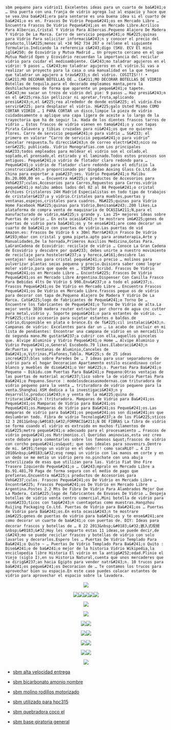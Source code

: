 
```
sbm pequeno para vidrio11 Excelentes ideas para un cuarto de ba&#241;o … Una puerta con una franja de vidrio agrega luz al espacio y hace que se vea.Una ba&#241;era para sentarse es una buena idea si el cuarto de ba&#241;o es en. Frascos De Vidrio Peque&#241;os en Mercado Libre … Encuentra Frascos De Vidrio Peque&#241;os en Mercado Libre.Acrilico Para Albercas,Cristal Y Vidrio Para Albercas.Pequeno Alajero De Madera Y Vidrio De La Marca. Carro de servicio peque&#241;o M&#225;quinas para Vidrio Para solicitar informaci&#243;n y conocer el precio del producto,ll&#225;menos al +34 962 734 267 o rellene el siguiente formulario.Indicando la referencia c&#243;digo (SKU. ECV El mini igl&#250; de Ecovidrio y Mutua Madrid … Un proyecto cercano en el que Mutua Madrid Open y Ecovidrio recuerdan la importancia del reciclar vidrio para cuidar el medioambiente. C&#243;mo taladrar agujeros en el vidrio: 9 pasos … C&#243;mo taladrar agujeros en el vidrio.Si vas a realizar un proyecto para la casa o una manualidad en la que tengas que taladrar un agujero a trav&#233;s del vidrio. COSITIS!!! • C&#211;MO DECORAR BOTELLAS DE … C&#211;MO DECORAR BOTELLAS DE VIDRIO Botellas de tequila.para el decorado empleamos manta,pero la deshilacharemos de forma que aparente un peque&#241;o tapete. C&#243;mo sacar un trozo de vidrio del pie: 9 pasos … Haz presi&#243;n en el &#225;rea.Sin pellizcar ni apretar,frota,aplicando presi&#243;n,el &#225;rea alrededor de donde est&#225; el vidrio.Eso servir&#225; para desplazar el vidrio. H&#225;galo Usted Mismo COMO CORTAR VIDRIO … 1 PARA CORTAR un disco,limpie la pieza de vidrio cuidadosamente o aplique una capa ligera de aceite a lo largo de la trayectoria que ha de seguir la. Hada de los dientes frascos tarros de vidrio … Estos frascos de vidrio vienen en tama&#241;o y con tapas Pirata Calavera y tibias cruzadas para ni&#241;os que no quieren flores. Carro de servicio peque&#241;o para vidrio … S&#233; el primero en valorar “Carro de servicio peque&#241;o para vidrio” Cancelar respuesta.Tu direcci&#243;n de correo electr&#243;nico no ser&#225; publicada. Vidrio Monografias.com Los principales m&#233;todos empleados para moldear el vidrio son el colado,el soplado,el prensado,el estirado y el laminado.Todos estos procesos son antiguos. Peque&#241;o vidrio de flotador claro redondo para … Peque&#241;o vidrio de flotador claro redondo para el edificio la construcci&#243;n proporcionado por Qingdao Aoxing Glass Co.Ltd.de China para exportar a pa&#237;ses. Vidrio Peque&#241;o Malibu Bs.20.000,00 en … Encuentra m&#225;s productos de Accesorios para Veh&#237;culos,Accesorios para Carros,Repuestos para Carros.vidrio peque&#241;o malibu ambos lados del 82 al 84 Peque&#241;o cristal Archives Cristaleros 24H Madrid Especialistas en todo tipo de trabajos de cristaler&#237;a y vidrio.Cristales para muebles,puertas y ventanas,espejos,cristales para cuadros. M&#225;quinas para Vidrio Home Facebook M&#225;quinas para Vidrio,Benisan&#243;.200 likes.La plataforma de compra venta de maquinaria de OCASI&#211;N,para el manufacturado de vidrio,m&#225;s grande y. Las 25+ mejores ideas sobre Puertas de vidrio … En esta ocasi&#243;n te mostrare im&#225;genes de puertas de vidrio para ba&#241;os y te ense&#241;are como decorar un cuarto de ba&#241;o con puertas de vidrio.Las puertas de vid Amazon.es: Frascos De Vidrio 6 x 30ml Marr&#243;n Frasco De Vidrio &#193;mbar con cristal y goma pipeta.apto para aromaterapia,Arte y Manualidades,De la hornada,Primeros Auxilios Medicina,Gotas Para. LaGranCadena de Ecovidrio: reciclaje de vidrio … Conoce La Gran Cadena de Ecovidrio y descubre por qu&#233; debes unirte a nuestro movimiento de reciclaje para hosteler&#237;a y horeca,&#161;descubre las ventajas! molino para cristal peque&#241;o precio … molinos para pulverizar plantas secas pequeno y precio.Quisiera saber como lograr moler vidrio,para que quede en … VIDRIO Scribd. Frascos De Vidrio Peque&#241;os en Mercado Libre … Encontr&#225; Frascos De Vidrio Peque&#241;os en Mercado Libre Argentina.Dispenser Con Canilla Frasco Para Bebidas 4lts De Vidrio $ 998.Env&#237;o a todo el pa&#237;s. Frascos Peque&#241;os De Vidrio en Mercado Libre … Encuentra Frascos Peque&#241;os De Vidrio en Mercado Libre.frascos peque os de vidrio para decorar con tapa de.Pequeno Alajero De Madera Y Vidrio De La Marca. Cat&#225;logo de fabricantes de Peque&#241;o Torno De … Encuentre los fabricantes de Peque&#241;o Torno De Vidrio de alta.La mejor venta 3030 madera router extractor por chorro de agua cnc cutter para metal,vidrio y. Soporte peque&#241;o para estantes de vidrio. … Pr&#225;ctico accesorio para sujetar estantes o baldas de vidrio,disponible en plata o bronce.Es de f&#225;cil instalaci&#243;n. Campanas de vidrio: Excelentes para dar un … Lo acabo de incluir en mi lista de pendientes: Encontrar una campana de vidrio en un mercadillo de segunda mano.Me gustar&#237;a cubrir con ella,aquellos pinceles que. Alvipe Aluminio y Vidrio Peque&#241;o Home … Alvipe Aluminio y Vidrio Peque&#241;o,General Escobedo.79 likes.Elaboraci&#243;n de:Puertas y Ventanas de Aluminio,Canceles de Ba&#241;o,Vitrinas,Plafones,Tabla. M&#225;s de 25 ideas incre&#237;bles sobre Paredes De … 7 ideas para usar separadores de vidrio para el hogar Decoracion Apartamento estilo escandinavo color blanco y muebles de dise&#241;o Ver m&#225;s. Puertas Para Ba&#241;o Pequeno ~ Dikidu.com Puertas Para Ba&#241;o Pequeno:Otras ventajas de las puertas de material acr&#237;lico sobre la de vidrio Puertas Para Ba&#241;o Pequeno.Source : modelosdecasasmodernas.com trituradora de vidrio pequeno para la venta … trituradora de vidrio pequeno para la venta.Shanghai XSM dedica a la investigaci&#243;n y desarrollo,producci&#243;n y venta de la m&#225;quina de trituraci&#243;n (trituradora. Mamparas de Vidrio para Ba&#241;os Peque&#241;os Mamparas de Vidrio para Ba&#241;os Peque&#241;os.Mamparas de Vidrio para Ba&#241;os Peque&#241;os.Las mamparas de vidrio para ba&#241;os peque&#241;os son dise&#241;os que deslumbran todo. Fibra de vidrio Tecnolog&#237;a de los Pl&#225;sticos 12 3 2011&nbsp;&#0183;&#32;FORMACI&#211;N DE FIBRAS La fibra de vidrio se forma cuando el vidrio es extruido en muchos filamentos de di&#225;metro peque&#241;o adecuado para el procesamiento … Frascos de vidrio peque&#241;os Matrimonios.cl Queridas aminovias,esta vez creo este debate para comentarles sobre los famosos &quot;frascos de vidrio con corcho peque&#241;os&quot; que son ideales para souvenirs.Dentro de mi. &#191;tengo un vidrio en el dedo!!! como sacaRLO? … 4 23 2010&nbsp;&#0183;&#32;esq rompi un vidrio con las manos em corte y en un dedo se me metio un vidrio pero no.pinchate con una abuja esterilizada de esas que utilizan para las. Vidrio Fiat Uno Fire Trasero Izquierdo Peque&#241;o … C&#243;mpralo en Mercado Libre a Bs.91.481,70 Paga de forma segura con el medio de pago que prefieras.Encuentra m&#225;s productos de Accesorios para Veh&#237;culos. Frascos Peque&#241;os De Vidrio en Mercado Libre … Encontr&#225; Frascos Peque&#241;os De Vidrio en Mercado Libre Argentina.Postes 2.2 Mts De Fibra De Vidrio Para Alambrados Mejor Que La Madera. Cat&#225;logo de fabricantes de Envases De Vidrio … Despeja botellas de vidrio venta centro comercial,Mini botella de vidrio para cosm&#233;ticos con tap&#243;n cuentagotas como muestras.Hangzhou Ruijing Packaging Co.Ltd. Puertas de Vidrio para Ba&#241;os … Puertas de Vidrio para Ba&#241;os.En esta ocasi&#243;n te mostrare im&#225;genes de puertas de vidrio para ba&#241;os y te ense&#241;are como decorar un cuarto de ba&#241;o con puertas de. DIY: Ideas para decorar frascos y botellas de … 8 22 2013&nbsp;&#0183;&#32;嵌入式视频&nbsp;&#0183;&#32;Hoy les comparto estas 11 ideas,se puede decir,de c&#243;mo se puede reciclar frascos y botellas de vidrio con solo lavarlos y decorarlos.Espero les … Puertas De Vidrio Templado Para Ba&#241;o Quito ~ … Puertas De Vidrio Templado Para Ba&#241;o Quito : Dise&#241;o de ba&#241;o mejor de la historia Vidrio Wikipedia,la enciclopedia libre Historia El vidrio en la antig&#252;edad.Plinio el Viejo (siglo I),en su Historia Natural,cuenta que unos mercaderes que se dirig&#237;an hacia Egipto para vender natr&#243;n. 10 trucos para ba&#241;os peque&#241;os Decoracion de … Te contamos los trucos para aprovechar bien su espacio.En este caso puedes colocar estantes de vidrio para aprovechar el espacio sobre la lavadora. 
```

<div align="center">

<a href="https://es-crusher.shibang-china.com/github&k=sbm+pequeno+para+vidrio"><img src="https://static.shibang-china.com/es/crusher/logo.jpg"></a>

<a href="https://es-crusher.shibang-china.com/github&k=sbm+pequeno+para+vidrio"><img src="https://static.shibang-china.com/es/crusher/index.jpg"></a><a href="https://es-crusher.shibang-china.com/material.htmlgithub&k=sbm+pequeno+para+vidrio"><img src="https://static.shibang-china.com/es/crusher/material.jpg"></a><a href="https://es-crusher.shibang-china.com/application.htmlgithub&k=sbm+pequeno+para+vidrio"><img src="https://static.shibang-china.com/es/crusher/application.jpg"></a><a href="https://es-crusher.shibang-china.com/aboutus.htmlgithub&k=sbm+pequeno+para+vidrio"><img src="https://static.shibang-china.com/es/crusher/aboutus.jpg"></a><a href="https://es-crusher.shibang-china.com/contact.htmlgithub&k=sbm+pequeno+para+vidrio"><img src="https://static.shibang-china.com/es/crusher/contact.jpg"></a>

<a href="https://es-crusher.shibang-china.com/github&k=sbm+pequeno+para+vidrio"><img src="https://static.shibang-china.com/es/crusher/banner.jpg"></a>

<a href="https://swt.shibang-china.com/github&k=sbm+pequeno+para+vidrio"><img src="https://static.shibang-china.com/es/crusher/text.jpg"></a>

<a href="https://swt.shibang-china.com/github&k=sbm+pequeno+para+vidrio"><img src="https://static.shibang-china.com/es/crusher/chat.jpg"></a><a href="https://es-crusher.shibang-china.com/contact.htmlgithub&k=sbm+pequeno+para+vidrio"><img src="https://static.shibang-china.com/es/crusher/message.jpg"></a>

<a href="https://es-crusher.shibang-china.com/products/pe.htmlgithub&k=sbm+pequeno+para+vidrio"><img src="https://static.shibang-china.com/es/crusher/pe.jpg"></a><a href="https://es-crusher.shibang-china.com/products/pf.htmlgithub&k=sbm+pequeno+para+vidrio"><img src="https://static.shibang-china.com/es/crusher/pf.jpg"></a>

<a href="https://es-crusher.shibang-china.com/products/hpt.htmlgithub&k=sbm+pequeno+para+vidrio"><img src="https://static.shibang-china.com/es/crusher/hpt.jpg"></a><a href="https://es-crusher.shibang-china.com/products/vsi.htmlgithub&k=sbm+pequeno+para+vidrio"><img src="https://static.shibang-china.com/es/crusher/vsi.jpg"></a>

<a href="https://es-crusher.shibang-china.com/products/klv.htmlgithub&k=sbm+pequeno+para+vidrio"><img src="https://static.shibang-china.com/es/crusher/klv.jpg"></a><a href="https://es-crusher.shibang-china.com/products/portable.htmlgithub&k=sbm+pequeno+para+vidrio"><img src="https://static.shibang-china.com/es/crusher/portable.jpg"></a>

<a href="https://swt.shibang-china.com/github&k=sbm+pequeno+para+vidrio"><img src="https://static.shibang-china.com/es/crusher/case.jpg"></a>

</div>


* [sbm alta velocidad entrega](sbm%20alta%20velocidad%20entrega.md)

* [sbm bicarbonato amonio nombre](sbm%20bicarbonato%20amonio%20nombre.md)

* [sbm molino rodillos motorizado](sbm%20molino%20rodillos%20motorizado.md)

* [sbm utilizado para hpc315](sbm%20utilizado%20para%20hpc315.md)

* [sbm quebradora coco el](sbm%20quebradora%20coco%20el.md)

* [sbm base giratoria general](sbm%20base%20giratoria%20general.md)